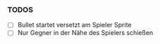 ### TODOS 

- [ ] Bullet startet versetzt am Spieler Sprite
- [ ] Nur Gegner in der Nähe des Spielers schießen